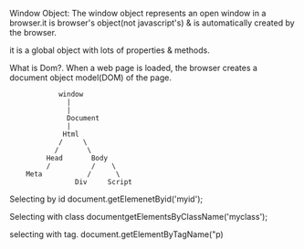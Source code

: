Window Object:
The window object represents an open window in a browser.it is browser's object(not javascript's) & is automatically created by the browser.

it is a global object with lots of properties & methods.

What is Dom?.
When a web page is loaded, the browser creates a document object model(DOM) of the page.

                window
                  |
                  |
                  Document
                  |
                 Html
                /     \
               /       \ 
             Head       Body
             /          /    \ 
        Meta           /      \
                    Div     Script





<!-- DOM MANIPULATION -->

Selecting by id
document.getElemenetByid('myid');

Selecting with class
documentgetElementsByClassName('myclass');

selecting with tag.
document.getElementByTagName("p)
